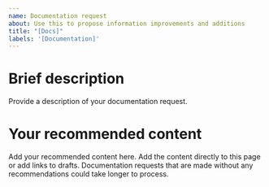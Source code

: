 ```yaml
---
name: Documentation request
about: Use this to propose information improvements and additions
title: "[Docs]"
labels: '[Documentation]'
---
```


# Brief description

Provide a description of your documentation request.

#  Your recommended content

Add your recommended content here. Add the content directly to this page or add links to drafts.
Documentation requests that are made without any recommendations could take longer to process.
